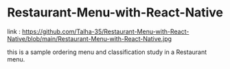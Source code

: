# Restaurant-Menu-with-React-Native

link : https://github.com/Talha-35/Restaurant-Menu-with-React-Native/blob/main/Restaurant-Menu-with-React-Native.jpg

this is a sample ordering menu and classification study in a Restaurant menu.




